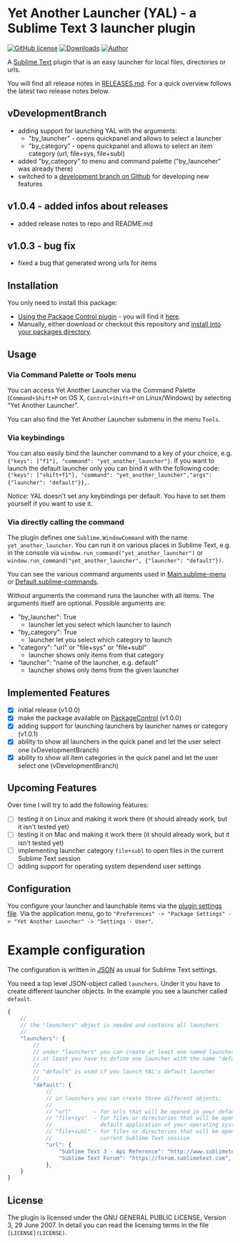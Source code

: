 # Yet Another Launcher (YAL) - a Sublime Text 3 launcher plugin

[![GitHub license](https://img.shields.io/badge/license-AGPL-blue.svg)](https://raw.githubusercontent.com/dahanbn/Yet-Another-Launcher/master/LICENSE) [![Downloads](https://img.shields.io/packagecontrol/dt/Yet%20Another%20Launcher.svg?style=flat-square)](https://packagecontrol.io/packages/Yet%20Another%20Launcher) [![Author](https://img.shields.io/badge/twitter-%40dahanbn-blue.svg?style=flat-square)](https://twitter.com/dahanbn)

A [Sublime Text](http://www.sublimetext.com/) plugin that is an easy launcher for local files, directories or urls.
 
You will find all release notes in [RELEASES.md](RELEASES.md). For a quick overview follows the latest two release notes below.

## vDevelopmentBranch
- adding support for launching YAL with the arguments:
    - "by_launcher" - opens quickpanel and allows to select a launcher
    - "by_category" - opens quickpanel and allows to select an item category (url, file+sys, file+subl)
- added "by_category" to menu and command palette ("by_launceher" was already there)
- switched to a [development branch on Github](https://github.com/dahanbn/Yet-Another-Launcher/tree/development) for developing new features
 
## v1.0.4 - added infos about releases
- added release notes to repo and README.md

## v1.0.3 - bug fix
- fixed a bug that generated wrong urls for items

## Installation

You only need to install this package:

-   [Using the Package Control plugin](https://packagecontrol.io/) - you will find it [here](https://packagecontrol.io/packages/Yet%20Another%20Launcher).
-   Manually, either download or checkout this repository and [install into your packages directory](http://docs.sublimetext.info/en/latest/extensibility/packages.html#package-installation).

## Usage

### Via Command Palette or Tools menu

You can access Yet Another Launcher via the Command Palette (`Command+Shift+P` on OS X, `Control+Shift+P` on Linux/Windows) by selecting "Yet Another Launcher". 

You can also find the Yet Another Launcher submenu in the menu `Tools`. 

### Via keybindings

You can also easily bind the launcher command to a key of your choice, e.g. `{"keys": ["f1"], "command": "yet_another_launcher"}`. If you want to launch the default launcher only you can bind it with the following code: `{"keys": ["shift+f1"], "command": "yet_another_launcher","args": {"launcher": "default"}},`. 

*Notice:* YAL doesn't set any keybindings per default. You have to set them yourself if you want to use it.

### Via directly calling the command

The plugin defines one `Sublime.WindowCommand` with the name `yet_another_launcher`. You can run it on various places in Sublime Text, e.g. in the console via `window.run_command("yet_another_launcher")` or `window.run_command("yet_another_launcher", {"launcher": "default"})`.

You can see the various command arguments used in [Main.sublime-menu](Main.sublime-menu) or [Default.sublime-commands](Default.sublime-commands).

Without arguments the command runs the launcher with all items. The arguments itself are optional. Possible arguments are:

- "by_launcher": True
    - launcher let you select which launcher to launch
- "by_category": True
    - launcher let you select which category to launch
- "category": "url" or "file+sys" or "file+subl"
    - launcher shows only items from that category
- "launcher": "name of the launcher, e.g. default"
    - launcher shows only items from the given launcher

## Implemented Features

+ [X] initial release (v1.0.0)
+ [X] make the package available on [PackageControl](https://packagecontrol.io/) (v1.0.0)
+ [X] adding support for launching launchers by launcher names or category (v1.0.1)
+ [X] ability to show all launchers in the quick panel and let the user select one (vDevelopmentBranch)
+ [X] ability to show all item categories in the quick panel and let the user select one (vDevelopmentBranch)

## Upcoming Features

Over time I will try to add the following features:

+ [ ] testing it on Linux and making it work there (it should already work, but it isn't tested yet)
+ [ ] testing it on Mac and making it work there (it should already work, but it isn't tested yet)
+ [ ] implementing launcher category `file+subl` to open files in the current Sublime Text session
+ [ ] adding support for operating system dependend user settings

## Configuration

You configure your launcher and launchable items via the [plugin settings file](http://docs.sublimetext.info/en/latest/customization/settings.html). Via the application menu, go to `"Preferences" -> "Package Settings" -> "Yet Another Launcher" -> "Settings - User"`.

# Example configuration

The configuration is written in [JSON](https://en.wikipedia.org/wiki/JSON) as usual for Sublime Text settings.

You need a top level JSON-object called `launchers`. Under it you have to create different launcher objects. In the example you see a launcher called `default`.

```js
{
    //
    // the "launchers" object is needed and contains all launchers
    //
    "launchers": { 
        //
        // under "launchers" you can create at least one named launcher,
        // at least you have to define one launcher with the name "default"
        // 
        // "default" is used if you launch YAL's default launcher
        //
        "default": {
            // 
            // in launchers you can create three different objects:
            // 
            // "url"       - for urls that will be opened in your default browser
            // "file+sys"  - for files or directories that will be opened with the
            //               default application of your operating system
            // "file+subl" - for files or directories that will be opened in your
            //               current Sublime Text session
            "url": {
                "Sublime Text 3 - Api Reference": "http://www.sublimetext.com/docs/3/api_reference.html",
                "Sublime Text Forum": "https://forum.sublimetext.com",
            },
    }
}
```

## License
The plugin is licensed under the GNU GENERAL PUBLIC LICENSE, Version 3, 29 June 2007. In detail you can read the licensing terms in the file `[LICENSE](LICENSE)`.
